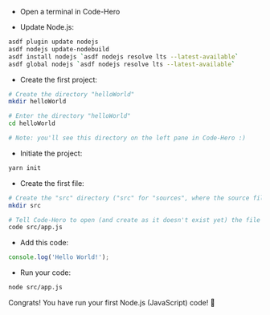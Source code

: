 - Open a terminal in Code-Hero

- Update Node.js:
```bash
asdf plugin update nodejs
asdf nodejs update-nodebuild
asdf install nodejs `asdf nodejs resolve lts --latest-available`
asdf global nodejs `asdf nodejs resolve lts --latest-available`
```

- Create the first project:
```bash
# Create the directory "helloWorld"
mkdir helloWorld

# Enter the directory "helloWorld"
cd helloWorld

# Note: you'll see this directory on the left pane in Code-Hero :)
```

- Initiate the project:
```bash
yarn init
```

- Create the first file:
```bash
# Create the "src" directory ("src" for "sources", where the source files will be added)
mkdir src

# Tell Code-Hero to open (and create as it doesn't exist yet) the file "app.js" in the directory "src"
code src/app.js
```

- Add this code:
```javascript
console.log('Hello World!');
```

- Run your code:
```bash
node src/app.js
```


Congrats! You have run your first Node.js (JavaScript) code! 🥳